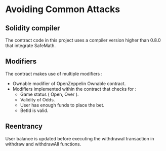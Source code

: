 # Avoiding Common Attacks

## Solidity compiler

The contract code in this project uses a compiler version higher than 0.8.0 that integrate SafeMath.

## Modifiers

The contract makes use of multiple modifiers :
  - Ownable modifier of OpenZeppelin Ownable contract.
  - Modifiers implemented within the contract that checks for :
    * Game status ( Open, Over ).
    * Validity of Odds.
    * User has enough funds to place the bet.
    * BetId is valid.
    
## Reentrancy

User balance is updated before executing the withdrawal transaction in withdraw and withdrawAll functions.

